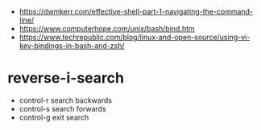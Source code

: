 * https://dwmkerr.com/effective-shell-part-1-navigating-the-command-line/
* https://www.computerhope.com/unix/bash/bind.htm
* https://www.techrepublic.com/blog/linux-and-open-source/using-vi-key-bindings-in-bash-and-zsh/

# reverse-i-search
* control-r  search backwards
* control-s  search forwards
* control-g  exit search
